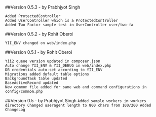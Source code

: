 ##Version 0.5.3 - by Prabhjyot Singh
```
Added ProtectedController
Added UserController which is a ProtectedController
Added Two Factor sample test in UserController user/two-fa
```
##Version 0.5.2 - by Rohit Oberoi
```
YII_ENV changed on web/index.php 
```
##Version 0.5.1 - by Rohit Oberoi
```
Yii2 queue version updated in composer.json
Auto change YII_ENV & YII_DEBUG in web/index.php
DB credentials auto-set according to YII_ENV
Migrations added default table options
BackgroundTask table updated
BaseActiveRecord updated
New common file added for same web and command configurations in config/common.php 
```

##Version 0.5 - by Prabhjyot Singh
``
Added sample workers in workers directory
Changed useragent length to 800 chars from 100/200
Added ChangeLog
``
